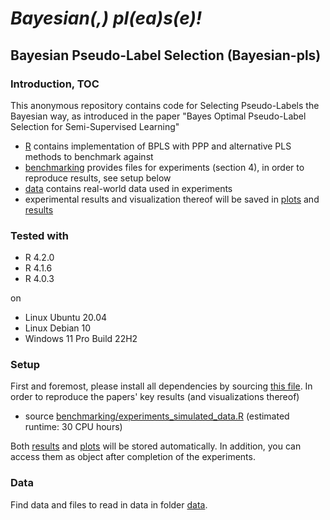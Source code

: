 
# *Bayesian(,) pl(ea)s(e)!*

## Bayesian Pseudo-Label Selection (Bayesian-pls) 



### Introduction, TOC
This anonymous repository contains code for Selecting Pseudo-Labels the Bayesian way, as introduced in the paper "Bayes Optimal Pseudo-Label Selection for Semi-Supervised Learning"

* [R](R) contains implementation of BPLS with PPP and alternative PLS methods to benchmark against
* [benchmarking](benchmarking) provides files for experiments (section 4), in order to reproduce results, see setup below
* [data](data) contains real-world data used in experiments
* experimental results and visualization thereof will be saved in [plots](plots) and [results](results) 




### Tested with

- R 4.2.0
- R 4.1.6
- R 4.0.3

on
- Linux Ubuntu 20.04
- Linux Debian 10
- Windows 11 Pro Build 22H2 




### Setup

First and foremost, please install all dependencies by sourcing [this file](_setup_session.R).
In order to reproduce the papers' key results (and visualizations thereof) 

* source [benchmarking/experiments_simulated_data.R](benchmarking/experiments_simulated_data.R) (estimated runtime: 30 CPU hours)

Both [results](results) and [plots](plots) will be stored automatically. In addition, you can access them as object after completion of the experiments.

### Data

Find data and files to read in data in folder [data](data). 



